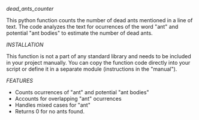 *dead_ants_counter*

This python function counts the number of dead ants mentioned in a line of text. The code analyzes the text for ocurrences of the word "ant" and potential "ant bodies" to estimate the number of dead ants.

*INSTALLATION*

This function is not a part of any standard library and needs to be included in your project manually. You can copy the function code directly into your script or define it in a separate module (instructions in the "manual").

*FEATURES*

- Counts ocurrences of "ant" and potential "ant bodies"
- Accounts for overlapping "ant" ocurrences
- Handles mixed cases for "ant"
- Returns 0 for no ants found.
